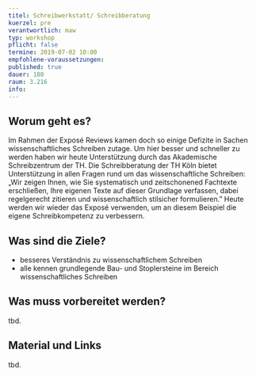 ```yaml
---
titel: Schreibwerkstatt/ Schreibberatung
kuerzel: pre
verantwortlich: maw
typ: workshop
pflicht: false
termine: 2019-07-02 10:00
empfohlene-voraussetzungen: 
published: true
dauer: 180
raum: 3.216
info: 
---
```



## Worum geht es?

Im Rahmen der Exposé Reviews kamen doch so einige Defizite in Sachen wissenschaftliches Schreiben zutage. Um hier besser und schneller zu werden haben wir heute Unterstützung durch das Akademische Schreibzentrum der TH. Die Schreibberatung der TH Köln bietet Unterstützung in allen Fragen rund um das wissenschaftliche Schreiben: „Wir zeigen Ihnen, wie Sie systematisch und zeitschonened Fachtexte erschließen, Ihre eigenen Texte auf dieser Grundlage verfassen, dabei regelgerecht zitieren und wissenschaftlich stilsicher formulieren.” Heute werden wir wieder das Exposé verwenden, um an diesem Beispiel die eigene Schreibkompetenz zu verbessern.

## Was sind die Ziele?

- besseres Verständnis zu wissenschaftlichem Schreiben
- alle kennen grundlegende Bau- und Stoplersteine im Bereich wissenschaftliches Schreiben 


## Was muss vorbereitet werden?
tbd.


## Material und Links
tbd.
